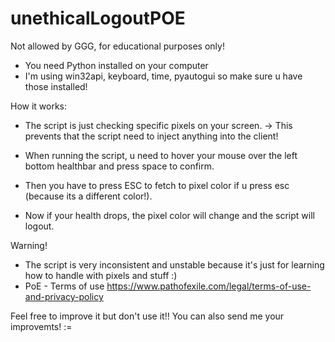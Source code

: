 # unethicalLogoutPOE
Not allowed by GGG, for educational purposes only!

- You need Python installed on your computer
- I'm using win32api, keyboard, time, pyautogui so make sure u have those installed!

How it works:
- The script is just checking specific pixels on your screen.
  -> This prevents that the script need to inject anything into the client!
  
- When running the script, u need to hover your mouse over the left bottom healthbar and press space to confirm.
- Then you have to press ESC to fetch to pixel color if u press esc (because its a different color!).

- Now if your health drops, the pixel color will change and the script will logout.




Warning!
- The script is very inconsistent and unstable because it's just for learning how to handle with pixels and stuff :)
- PoE - Terms of use https://www.pathofexile.com/legal/terms-of-use-and-privacy-policy



Feel free to improve it but don't use it!!
You can also send me your improvemts! :=
